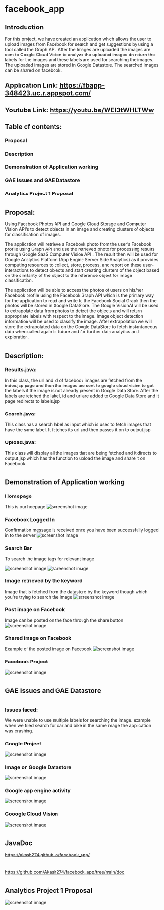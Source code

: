 # facebook_app
 
## Introduction
For this project, we have created an application which allows the user to upload images from Facebook for search and get suggestions by using a tool called the Graph API. After the Images are uploaded the images are sent to Google Cloud Vision to analyze the uploaded images dn return the labels for the images and these labels are used for searching the images. The uploaded images are stored in Google Datastore. The searched images can be shared on facebook.

## Application Link: https://fbapp-348423.uc.r.appspot.com/
## Youtube Link: https://youtu.be/WEI3tWHLTWw

## Table of contents:
### Proposal
### Description
### Demonstration of Application working
### GAE Issues and GAE Datastore
### Analytics Project 1 Proposal

#

## Proposal:

Using Facebook Photos API and Google Cloud Storage and Computer Vision API's to detect objects in an image and creating clusters of objects for classification of images.

The application will retrieve a Facebook photo from the user’s Facebook profile using Graph API and use the retrieved photo for processing results through Google SaaS Computer Vision API .
The result then will be used for Google Analytics Platform (App Engine Server Side Analytics) as it provides computing resources to collect, store, process, and report on these user-interactions to detect objects and start creating clusters of the object based on the similarity of the object to the reference object for image classification.

The application will be able to access the photos of users on his/her Facebook profile using the Facebook Graph API which is the primary way for the application to read and write to the Facebook Social Graph then the photos will be stored in Google DataStore. The Google VisionAI will be used to extrapolate data from photos to detect the objects and will return appropriate labels with respect to the image. Image object detection information will be used to classify the image. After extrapolation we will store the extrapolated data on the Google DataStore to fetch instantaneous data when called again in future and for further data analytics and exploration.
#
## Description:
### Results.java: 
In this class, the url and id of facebook images are fetched from the index.jsp page and then the images are sent to google cloud vision to get the labels if the image is not already present in Google Data Store. After the labels are fetched the label, id and url are added to Google Data Store and it page redirects to labels.jsp
### Search.java:
This class has a search label as input which is used to fetch images that have the same label. It fetches its url and then passes it on to output.jsp
### Upload.java:
This class will display all the images that are being fetched and it directs to output.jsp which has the function to upload the image and share it on Facebook.

#
## Demonstration of Application working
### Homepage
This is our hoepage
![screenshot image](screenshots/a1.PNG)

### Facebook Logged In
Confirmation message is received once you have been successfully logged in to the server
![screenshot image](screenshots/a2.PNG)

### Search Bar 
To search the image tags for relevant image 

![screenshot image](screenshots/a3.PNG)
![screenshot image](screenshots/a4.PNG)
### Image retrieved by the keyword
Image that is fetched from the datastore by the keyword though which you're trying to search the image
![screenshot image](screenshots/a5.PNG)

### Post image on Facebook
Image can be posted on the face through the share button
![screenshot image](screenshots/a6.PNG)

### Shared image on Facebook
Example of the posted image on Facebook
![screenshot image](screenshots/a7.PNG)


### Facebook Project
![screenshot image](screenshots/a12.PNG)
#
## GAE Issues and GAE Datastore
#
### Issues faced:
We were unable to use multiple labels for searching the image.
example when we tried search for car and bike in the same image the application was crashing.

### Google Project
![screenshot image](screenshots/a11.PNG)
### Image on Google Datastore
![screenshot image](screenshots/a8.PNG)
### Google app engine activity
![screenshot image](screenshots/a9.PNG)
### Gooogle Cloud Vision
![screenshot image](screenshots/a10.PNG)


#
## JavaDoc
https://akash274.github.io/facebook_app/
#
https://github.com/Akash274/facebook_app/tree/main/doc

#
## Analytics Project 1 Proposal
![screenshot image](screenshots/a13.PNG)

